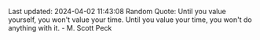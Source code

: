 Last updated: 2024-04-02 11:43:08
Random Quote: Until you value yourself, you won't value your time. Until you value your time, you won't do anything with it. - M. Scott Peck
